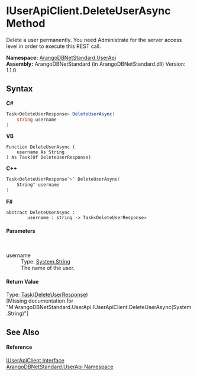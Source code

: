 # IUserApiClient.DeleteUserAsync Method 
 

Delete a user permanently. You need Administrate for the server access level in order to execute this REST call.

**Namespace:**&nbsp;<a href="a57cb14e-62d0-8e40-f4e2-560f8a8cd6e9">ArangoDBNetStandard.UserApi</a><br />**Assembly:**&nbsp;ArangoDBNetStandard (in ArangoDBNetStandard.dll) Version: 1.1.0

## Syntax

**C#**<br />
``` C#
Task<DeleteUserResponse> DeleteUserAsync(
	string username
)
```

**VB**<br />
``` VB
Function DeleteUserAsync ( 
	username As String
) As Task(Of DeleteUserResponse)
```

**C++**<br />
``` C++
Task<DeleteUserResponse^>^ DeleteUserAsync(
	String^ username
)
```

**F#**<br />
``` F#
abstract DeleteUserAsync : 
        username : string -> Task<DeleteUserResponse> 

```


#### Parameters
&nbsp;<dl><dt>username</dt><dd>Type: <a href="https://docs.microsoft.com/dotnet/api/system.string" target="_blank" rel="noopener noreferrer">System.String</a><br />The name of the user.</dd></dl>

#### Return Value
Type: <a href="https://docs.microsoft.com/dotnet/api/system.threading.tasks.task-1" target="_blank" rel="noopener noreferrer">Task</a>(<a href="07e6d9f1-2dcb-027f-655c-995184ddca92">DeleteUserResponse</a>)<br />\[Missing <returns> documentation for "M:ArangoDBNetStandard.UserApi.IUserApiClient.DeleteUserAsync(System.String)"\]

## See Also


#### Reference
<a href="975b79fb-bac2-ed5a-a69e-98a986a268e2">IUserApiClient Interface</a><br /><a href="a57cb14e-62d0-8e40-f4e2-560f8a8cd6e9">ArangoDBNetStandard.UserApi Namespace</a><br />